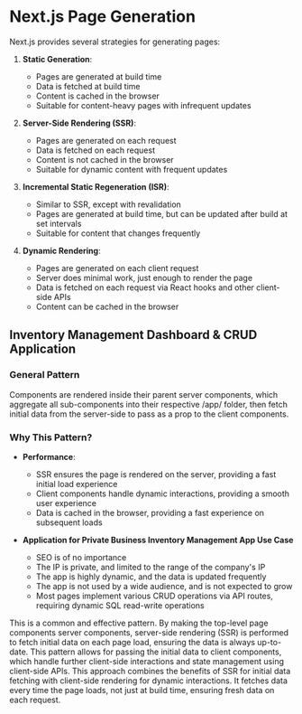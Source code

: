 # Next.js Page Generation

Next.js provides several strategies for generating pages:

1. **Static Generation**:

   - Pages are generated at build time
   - Data is fetched at build time
   - Content is cached in the browser
   - Suitable for content-heavy pages with infrequent updates

2. **Server-Side Rendering (SSR)**:

   - Pages are generated on each request
   - Data is fetched on each request
   - Content is not cached in the browser
   - Suitable for dynamic content with frequent updates

3. **Incremental Static Regeneration (ISR)**:

   - Similar to SSR, except with revalidation
   - Pages are generated at build time, but can be updated after build at set intervals
   - Suitable for content that changes frequently

4. **Dynamic Rendering**:

   - Pages are generated on each client request
   - Server does minimal work, just enough to render the page
   - Data is fetched on each request via React hooks and other client-side APIs
   - Content can be cached in the browser

## Inventory Management Dashboard & CRUD Application

### General Pattern

Components are rendered inside their parent server components, which aggregate all sub-components into their respective /app/ folder, then fetch initial data from the server-side to pass as a prop to the client components.

### Why This Pattern?

- **Performance**:

  - SSR ensures the page is rendered on the server, providing a fast initial load experience
  - Client components handle dynamic interactions, providing a smooth user experience
  - Data is cached in the browser, providing a fast experience on subsequent loads

- **Application for Private Business Inventory Management App Use Case**

  - SEO is of no importance
  - The IP is private, and limited to the range of the company's IP
  - The app is highly dynamic, and the data is updated frequently
  - The app is not used by a wide audience, and is not expected to grow
  - Most pages implement various CRUD operations via API routes, requiring dynamic SQL read-write operations

This is a common and effective pattern. By making the top-level page components server components, server-side rendering (SSR) is performed to fetch initial data on each page load, ensuring the data is always up-to-date. This pattern allows for passing the initial data to client components, which handle further client-side interactions and state management using client-side APIs. This approach combines the benefits of SSR for initial data fetching with client-side rendering for dynamic interactions. It fetches data every time the page loads, not just at build time, ensuring fresh data on each request.
